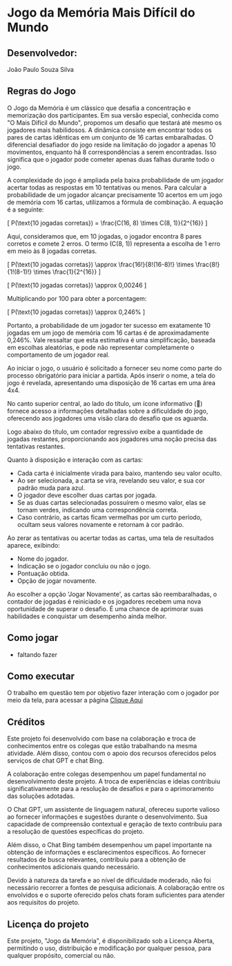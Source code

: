 # Jogo da Memória Mais Difícil do Mundo

## Desenvolvedor:
  João Paulo Souza Silva

## Regras do Jogo
O Jogo da Memória é um clássico que desafia a concentração e memorização dos participantes. Em sua versão especial, conhecida como "O Mais Difícil do Mundo", propomos um desafio que testará até mesmo os jogadores mais habilidosos. A dinâmica consiste em encontrar todos os pares de cartas idênticas em um conjunto de 16 cartas embaralhadas. O diferencial desafiador do jogo reside na limitação do jogador a apenas 10 movimentos, enquanto há 8 correspondências a serem encontradas. Isso significa que o jogador pode cometer apenas duas falhas durante todo o jogo.

A complexidade do jogo é ampliada pela baixa probabilidade de um jogador acertar todas as respostas em 10 tentativas ou menos. Para calcular a probabilidade de um jogador alcançar precisamente 10 acertos em um jogo de memória com 16 cartas, utilizamos a fórmula de combinação. A equação é a seguinte:

\[ P(\text{10 jogadas corretas}) = \frac{C(16, 8) \times C(8, 1)}{2^{16}} \]

Aqui, consideramos que, em 10 jogadas, o jogador encontra 8 pares corretos e comete 2 erros. O termo \(C(8, 1)\) representa a escolha de 1 erro em meio às 8 jogadas corretas.

\[ P(\text{10 jogadas corretas}) \approx \frac{16!}{8!(16-8)!} \times \frac{8!}{1!(8-1)!} \times \frac{1}{2^{16}} \]

\[ P(\text{10 jogadas corretas}) \approx 0,00246 \]

Multiplicando por 100 para obter a porcentagem:

\[ P(\text{10 jogadas corretas}) \approx 0,246\% \]

Portanto, a probabilidade de um jogador ter sucesso em exatamente 10 jogadas em um jogo de memória com 16 cartas é de aproximadamente 0,246%. Vale ressaltar que esta estimativa é uma simplificação, baseada em escolhas aleatórias, e pode não representar completamente o comportamento de um jogador real.

Ao iniciar o jogo, o usuário é solicitado a fornecer seu nome como parte do processo obrigatório para iniciar a partida. Após inserir o nome, a tela do jogo é revelada, apresentando uma disposição de 16 cartas em uma área 4x4.

No canto superior central, ao lado do título, um ícone informativo (:large_blue_circle:) fornece acesso a informações detalhadas sobre a dificuldade do jogo, oferecendo aos jogadores uma visão clara do desafio que os aguarda.

Logo abaixo do título, um contador regressivo exibe a quantidade de jogadas restantes, proporcionando aos jogadores uma noção precisa das tentativas restantes.

Quanto à disposição e interação com as cartas:
- Cada carta é inicialmente virada para baixo, mantendo seu valor oculto.
- Ao ser selecionada, a carta se vira, revelando seu valor, e sua cor padrão muda para azul.
- O jogador deve escolher duas cartas por jogada.
- Se as duas cartas selecionadas possuírem o mesmo valor, elas se tornam verdes, indicando uma correspondência correta.
- Caso contrário, as cartas ficam vermelhas por um curto período, ocultam seus valores novamente e retornam à cor padrão.

Ao zerar as tentativas ou acertar todas as cartas, uma tela de resultados aparece, exibindo:
- Nome do jogador.
- Indicação se o jogador concluiu ou não o jogo.
- Pontuação obtida.
- Opção de jogar novamente.

Ao escolher a opção 'Jogar Novamente', as cartas são reembaralhadas, o contador de jogadas é reiniciado e os jogadores recebem uma nova oportunidade de superar o desafio. É uma chance de aprimorar suas habilidades e conquistar um desempenho ainda melhor.

## Como jogar
 - faltando fazer 

## Como executar
O trabalho em questão tem por objetivo fazer interação com o jogador por meio da tela, para acessar a página [Clique Aqui](https://657ca5f7fcc49122d8017681--fastidious-crepe-f3960e.netlify.app/)

## Créditos 
Este projeto foi desenvolvido com base na colaboração e troca de conhecimentos entre os colegas que estão trabalhando na mesma atividade. Além disso, contou com o apoio dos recursos oferecidos pelos serviços de chat GPT e chat Bing.

A colaboração entre colegas desempenhou um papel fundamental no desenvolvimento deste projeto. A troca de experiências e ideias contribuiu significativamente para a resolução de desafios e para o aprimoramento das soluções adotadas.

O Chat GPT, um assistente de linguagem natural, ofereceu suporte valioso ao fornecer informações e sugestões durante o desenvolvimento. Sua capacidade de compreensão contextual e geração de texto contribuiu para a resolução de questões específicas do projeto.

Além disso, o Chat Bing também desempenhou um papel importante na obtenção de informações e esclarecimentos específicos. Ao fornecer resultados de busca relevantes, contribuiu para a obtenção de conhecimentos adicionais quando necessário.

Devido à natureza da tarefa e ao nível de dificuldade moderado, não foi necessário recorrer a fontes de pesquisa adicionais. A colaboração entre os envolvidos e o suporte oferecido pelos chats foram suficientes para atender aos requisitos do projeto.

## Licença do projeto
Este projeto, "Jogo da Memória", é disponibilizado sob a Licença Aberta, permitindo o uso, distribuição e modificação por qualquer pessoa, para qualquer propósito, comercial ou não.